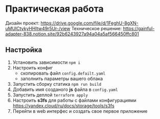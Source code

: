 # Практическая работа

Дизайн проект: https://drive.google.com/file/d/1FeghU-8gXN-uMUlCtykyHHItw49r5Ur-/view
Техническое решение: https://gainful-adapter-838.notion.site/92b6243927a94a04a5af566450ffc801

## Настройка

1) Установить зависимости `npm i`
2) Настроить конфиг 
   - скопировать файл `config.defailt.yaml`
   - заполнить параметры вашего облака
3) Запустить сборку статика `npm run build`
4) Добавить имя созданого **js** файла в `config.yaml`
5) Запустить деплой `terraform apply`
6) Настроить **s3fs** для работы с файлами конфигурациями https://yandex.cloud/ru/docs/storage/tools/s3fs
7) Перейти в web интерфес и создать свое первое приложение
